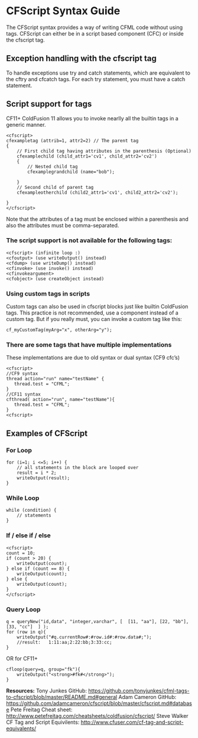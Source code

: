 # CFScript Syntax Guide

The CFScript syntax provides a way of writing CFML code without using tags. CFScript can either be in a script based component (CFC) or inside the cfscript tag.



## Exception handling with the cfscript tag

To handle exceptions use try and catch statements, which are equivalent to the cftry and cfcatch tags. For each try statement, you must have a catch statement. 


## Script support for tags

CF11+ ColdFusion 11 allows you to invoke nearlly all the builtin tags in a generic manner. 

    <cfscript>
    cfexampletag (attrib=1, attr2=2) // The parent tag
    {
        // First child tag having attributes in the parenthesis (Optional)
        cfexamplechild (child_attr1='cv1', child_attr2='cv2')  
        {
            // Nested child tag
            cfexamplegrandchild (name="bob"); 
 
        }
        // Second child of parent tag
        cfexampleotherchild (child2_attr1='cv1', child2_attr2='cv2');
 
    }
    </cfscript>

Note that the attributes of a tag must be enclosed within a parenthesis and also the attributes must be comma-separated.

### The script support is not available for the following tags:

    <cfscript> (infinite loop :)
    <cfoutput> (use writeOutput() instead)
    <cfdump> (use writeDump() instead)
    <cfinvoke> (use invoke() instead)
    <cfinvokeargument>
    <cfobject> (use createObject instead)


### Using custom tags in scripts

Custom tags can also be used  in cfscript blocks just like builtin ColdFusion tags. This practice is not recommended, use a component instead of a custom tag. But if you really must, you can invoke a custom tag like this:

    cf_myCustomTag(myArg="x", otherArg="y");


### There are some tags that have multiple implementations

These implementations are due to old syntax or dual syntax (CF9 cfc’s)
    
    <cfscript> 
    //CF9 syntax
    thread action="run" name="testName" {
	   thread.test = "CFML";
    }
    //CF11 syntax
    cfthread( action="run", name="testName"){
	   thread.test = "CFML";
    }
    <cfscript>

## Examples of CFScript
    
### For Loop

    for (i=1; i <=5; i++) {
        // all statements in the block are looped over
        result = i * 2;
        writeOutput(result);
    }

### While Loop
    while (condition) {
        // statements
    }

### If / else if / else 
    <cfscript>
    count = 10; 
    if (count > 20) { 
        writeOutput(count); 
    } else if (count == 8) { 
        writeOutput(count); 
    } else { 
        writeOutput(count); 
    }
    </cfscript>
    
### Query Loop

    q = queryNew("id,data", "integer,varchar", [  [11, "aa"], [22, "bb"], [33, "cc"]  ] );
    for (row in q){
        writeOutput("#q.currentRow#:#row.id#:#row.data#;"); 
        //result:   1:11:aa;2:22:bb;3:33:cc;
    }

OR for CF11+

    cfloop(query=q, group="fk"){
        writeOutput("<strong>#fk#</strong>");
    }
    

<strong>Resources:</strong>
Tony Junkes GitHub: https://github.com/tonyjunkes/cfml-tags-to-cfscript/blob/master/README.md#general
Adam Cameron GitHub: https://github.com/adamcameron/cfscript/blob/master/cfscript.md#database
Pete Freitag Cheat sheet: http://www.petefreitag.com/cheatsheets/coldfusion/cfscript/
Steve Walker CF Tag and Script Equivilents: http://www.cfuser.com/cf-tag-and-script-equivalents/





